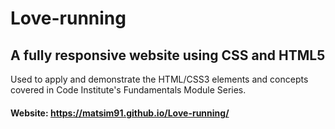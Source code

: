 # Love-running
## A fully responsive website using CSS and HTML5
 Used to apply and demonstrate the HTML/CSS3 elements and concepts covered in Code Institute's Fundamentals Module Series.
 #### Website: https://matsim91.github.io/Love-running/
